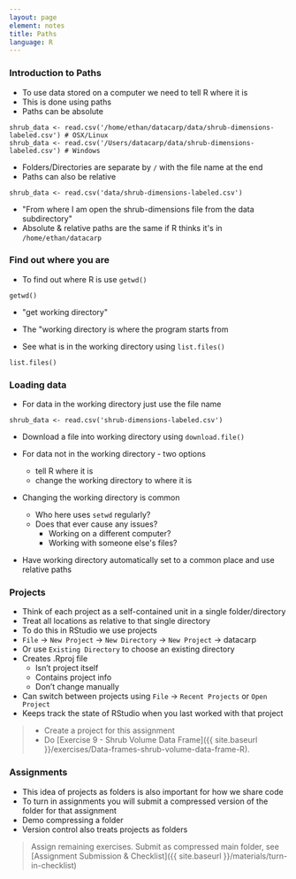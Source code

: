 ```yaml
---
layout: page
element: notes
title: Paths
language: R
---
```


### Introduction to Paths

* To use data stored on a computer we need to tell R where it is
* This is done using paths
* Paths can be absolute

```
shrub_data <- read.csv('/home/ethan/datacarp/data/shrub-dimensions-labeled.csv') # OSX/Linux
shrub_data <- read.csv('/Users/datacarp/data/shrub-dimensions-labeled.csv') # Windows
```

* Folders/Directories are separate by `/` with the file name at the end
* Paths can also be relative

```
shrub_data <- read.csv('data/shrub-dimensions-labeled.csv')
```

* "From where I am open the shrub-dimensions file from the data subdirectory"
* Absolute & relative paths are the same if R thinks it's in `/home/ethan/datacarp`

### Find out where you are

* To find out where R is use `getwd()`

```
getwd()
```

* "get working directory"
* The "working directory is where the program starts from

* See what is in the working directory using `list.files()`

```
list.files()
```

### Loading data

* For data in the working directory just use the file name

```
shrub_data <- read.csv('shrub-dimensions-labeled.csv')
```

* Download a file into working directory using `download.file()`

* For data not in the working directory - two options
    * tell R where it is
    * change the working directory to where it is
* Changing the working directory is common
    * Who here uses `setwd` regularly?
    * Does that ever cause any issues?
        * Working on a different computer?
        * Working with someone else's files?
* Have working directory automatically set to a common place and use relative paths

### Projects

* Think of each project as a self-contained unit in a single folder/directory
* Treat all locations as relative to that single directory
* To do this in RStudio we use projects
* `File` -> `New Project` -> `New Directory` -> `New Project` -> datacarp
* Or use `Existing Directory` to choose an existing directory
* Creates .Rproj file
    * Isn’t project itself
    * Contains project info
    * Don’t change manually
* Can switch between projects using `File` -> `Recent Projects` or `Open Project`
* Keeps track the state of RStudio when you last worked with that project

> * Create a project for this assignment
> * Do [Exercise 9 - Shrub Volume Data Frame]({{ site.baseurl }}/exercises/Data-frames-shrub-volume-data-frame-R).

### Assignments

* This idea of projects as folders is also important for how we share code
* To turn in assignments you will submit a compressed version of the folder for that assignment
* Demo compressing a folder
* Version control also treats projects as folders

> Assign remaining exercises. Submit as compressed main folder, see [Assignment Submission & Checklist]({{ site.baseurl }}/materials/turn-in-checklist)